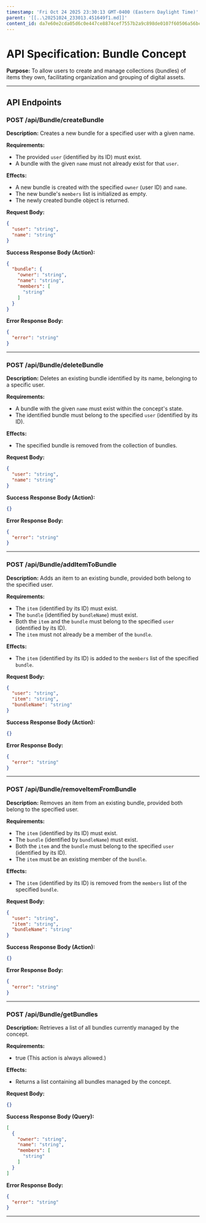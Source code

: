 ```yaml
---
timestamp: 'Fri Oct 24 2025 23:30:13 GMT-0400 (Eastern Daylight Time)'
parent: '[[..\20251024_233013.451649f1.md]]'
content_id: da7e60e2cda05d6c0e447ce8874cef7557b2a9c898de0107f60506a56bcb7739
---
```


# API Specification: Bundle Concept

**Purpose:** To allow users to create and manage collections (bundles) of items they own, facilitating organization and grouping of digital assets.

***

## API Endpoints

### POST /api/Bundle/createBundle

**Description:** Creates a new bundle for a specified user with a given name.

**Requirements:**

* The provided `user` (identified by its ID) must exist.
* A bundle with the given `name` must not already exist for that `user`.

**Effects:**

* A new bundle is created with the specified `owner` (user ID) and `name`.
* The new bundle's `members` list is initialized as empty.
* The newly created bundle object is returned.

**Request Body:**

```json
{
  "user": "string",
  "name": "string"
}
```

**Success Response Body (Action):**

```json
{
  "bundle": {
    "owner": "string",
    "name": "string",
    "members": [
      "string"
    ]
  }
}
```

**Error Response Body:**

```json
{
  "error": "string"
}
```

***

### POST /api/Bundle/deleteBundle

**Description:** Deletes an existing bundle identified by its name, belonging to a specific user.

**Requirements:**

* A bundle with the given `name` must exist within the concept's state.
* The identified bundle must belong to the specified `user` (identified by its ID).

**Effects:**

* The specified bundle is removed from the collection of bundles.

**Request Body:**

```json
{
  "user": "string",
  "name": "string"
}
```

**Success Response Body (Action):**

```json
{}
```

**Error Response Body:**

```json
{
  "error": "string"
}
```

***

### POST /api/Bundle/addItemToBundle

**Description:** Adds an item to an existing bundle, provided both belong to the specified user.

**Requirements:**

* The `item` (identified by its ID) must exist.
* The `bundle` (identified by `bundleName`) must exist.
* Both the `item` and the `bundle` must belong to the specified `user` (identified by its ID).
* The `item` must not already be a member of the `bundle`.

**Effects:**

* The `item` (identified by its ID) is added to the `members` list of the specified `bundle`.

**Request Body:**

```json
{
  "user": "string",
  "item": "string",
  "bundleName": "string"
}
```

**Success Response Body (Action):**

```json
{}
```

**Error Response Body:**

```json
{
  "error": "string"
}
```

***

### POST /api/Bundle/removeItemFromBundle

**Description:** Removes an item from an existing bundle, provided both belong to the specified user.

**Requirements:**

* The `item` (identified by its ID) must exist.
* The `bundle` (identified by `bundleName`) must exist.
* Both the `item` and the `bundle` must belong to the specified `user` (identified by its ID).
* The `item` must be an existing member of the `bundle`.

**Effects:**

* The `item` (identified by its ID) is removed from the `members` list of the specified `bundle`.

**Request Body:**

```json
{
  "user": "string",
  "item": "string",
  "bundleName": "string"
}
```

**Success Response Body (Action):**

```json
{}
```

**Error Response Body:**

```json
{
  "error": "string"
}
```

***

### POST /api/Bundle/getBundles

**Description:** Retrieves a list of all bundles currently managed by the concept.

**Requirements:**

* true (This action is always allowed.)

**Effects:**

* Returns a list containing all bundles managed by the concept.

**Request Body:**

```json
{}
```

**Success Response Body (Query):**

```json
[
  {
    "owner": "string",
    "name": "string",
    "members": [
      "string"
    ]
  }
]
```

**Error Response Body:**

```json
{
  "error": "string"
}
```

***
